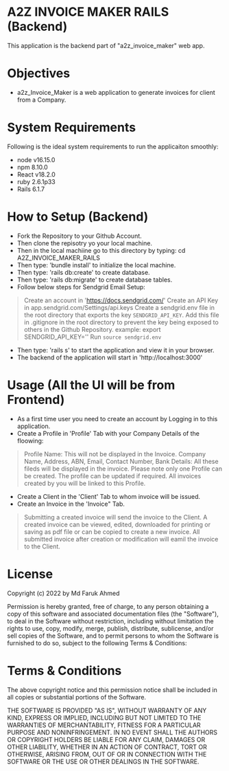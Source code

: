# A2Z INVOICE MAKER RAILS (Backend)

This application is the backend part of "a2z_invoice_maker" web app.

# Objectives
* a2z_Invoice_Maker is a web application to generate invoices for client from a Company.

# System Requirements
Following is the ideal system requirements to run the applicaiton smoothly:
* node v16.15.0
* npm 8.10.0
* React v18.2.0
* ruby 2.6.1p33
* Rails 6.1.7

# How to Setup (Backend)
* Fork the Repository to your Github Account.
* Then clone the repisotry yo your local machine.
* Then in the local machiine go to this directory by typing: cd A2Z_INVOICE_MAKER_RAILS
* Then type: 'bundle install' to initialize the local machine.
* Then type: 'rails db:create' to create database.
* Then type: 'rails db:migrate' to create database tables.
* Follow below steps for Sendgrid Email Setup:
> Create an account in 'https://docs.sendgrid.com/'
> Create an API Key in app.sendgrid.com/Settings/api.keys
> Create a sendgrid.env file in the root directory that exports the key `SENDGRID_API_KEY`. Add this file in .gitignore in the root directory to prevent the key being exposed to others in the Github Repository. 
example: export SENDGRID_API_KEY='<key-goes-here>'
Run `source sendgrid.env`
* Then type: 'rails s' to start the application and view it in your browser.
* The backend of the application will start in 'http://localhost:3000'


# Usage (All the UI will be from Frontend)
* As a first time user you need to create an account by Logging in to this application.
* Create a Profile in 'Profile' Tab with your Company Details of the floowing:
> Profile Name: This will not be displayed in the Invoice.
> Company Name, Address, ABN, Email, Contact Number, Bank Details: All these fileds will be displayed in the invoice.
> Please note only one Profile can be created. The profile can be updated if required. All invoices created by you will be linked to this Profile.
* Create a Client in the 'Client' Tab to whom invoice will be issued. 
* Create an Invoice in the 'Invoice" Tab.
> Submitting a created invoice will send the invoice to the Client.
> A created invoice can be viewed, edited, downloaded for printing or saving as pdf file or can be copied to create a new invoice.
> All submitted invoice after creation or modification will eamil the invoice to the Client.

# License
Copyright (c) 2022 by Md Faruk Ahmed

Permission is hereby granted, free of charge, to any person obtaining a copy of this software and associated documentation files (the "Software"), to deal in the Software without restriction, including without limitation the rights to use, copy, modify, merge, publish, distribute, sublicense, and/or sell copies of the Software, and to permit persons to whom the Software is furnished to do so, subject to the following Terms & Conditions:

# Terms & Conditions
The above copyright notice and this permission notice shall be included in all copies or substantial portions of the Software.

THE SOFTWARE IS PROVIDED "AS IS", WITHOUT WARRANTY OF ANY KIND, EXPRESS OR IMPLIED, INCLUDING BUT NOT LIMITED TO THE WARRANTIES OF MERCHANTABILITY, FITNESS FOR A PARTICULAR PURPOSE AND NONINFRINGEMENT. IN NO EVENT SHALL THE AUTHORS OR COPYRIGHT HOLDERS BE LIABLE FOR ANY CLAIM, DAMAGES OR OTHER LIABILITY, WHETHER IN AN ACTION OF CONTRACT, TORT OR OTHERWISE, ARISING FROM, OUT OF OR IN CONNECTION WITH THE SOFTWARE OR THE USE OR OTHER DEALINGS IN THE SOFTWARE.

